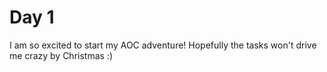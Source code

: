 # Day 1

I am so excited to start my AOC adventure! Hopefully the tasks won't drive me crazy by Christmas :)
